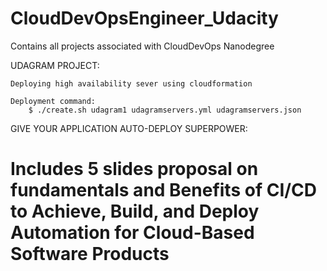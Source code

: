 # CloudDevOpsEngineer_Udacity

Contains all projects associated with CloudDevOps Nanodegree 

UDAGRAM PROJECT: 

    Deploying high availability sever using cloudformation 
    
    Deployment command: 
        $ ./create.sh udagram1 udagramservers.yml udagramservers.json
    
GIVE YOUR APPLICATION AUTO-DEPLOY SUPERPOWER: 

#   Includes 5 slides proposal on fundamentals and Benefits of CI/CD to Achieve, Build, and Deploy Automation for Cloud-Based Software Products 
     
     
  
